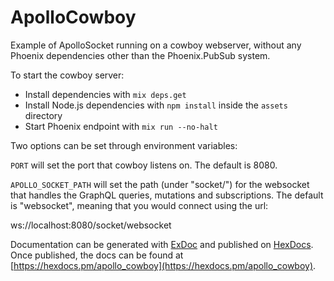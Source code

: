 # ApolloCowboy

Example of ApolloSocket running on a cowboy webserver, without any Phoenix
dependencies other than the Phoenix.PubSub system.

To start the cowboy server:

  * Install dependencies with `mix deps.get`
  * Install Node.js dependencies with `npm install` inside the `assets` directory
  * Start Phoenix endpoint with `mix run --no-halt`

Two options can be set through environment variables:

`PORT` will set the port that cowboy listens on. 
  The default is 8080.

`APOLLO_SOCKET_PATH` will set the path (under "socket/") for the websocket
  that handles the GraphQL queries, mutations and subscriptions.  The default
  is "websocket", meaning that you would connect using the url:

  ws://localhost:8080/socket/websocket

Documentation can be generated with [ExDoc](https://github.com/elixir-lang/ex_doc)
and published on [HexDocs](https://hexdocs.pm). Once published, the docs can
be found at [https://hexdocs.pm/apollo_cowboy](https://hexdocs.pm/apollo_cowboy).
